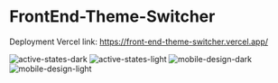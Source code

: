 # FrontEnd-Theme-Switcher


Deployment Vercel link: https://front-end-theme-switcher.vercel.app/



![active-states-dark](https://user-images.githubusercontent.com/52498280/102687457-f6bc3d00-423a-11eb-92ae-a6508311c2bd.jpg)
![active-states-light](https://user-images.githubusercontent.com/52498280/102687459-f754d380-423a-11eb-9964-52f063700654.jpg)
![mobile-design-dark](https://user-images.githubusercontent.com/52498280/102687460-f8860080-423a-11eb-98a1-fb84349943c1.jpg)
![mobile-design-light](https://user-images.githubusercontent.com/52498280/102687461-f9b72d80-423a-11eb-8ba0-0547a74cc692.jpg)
